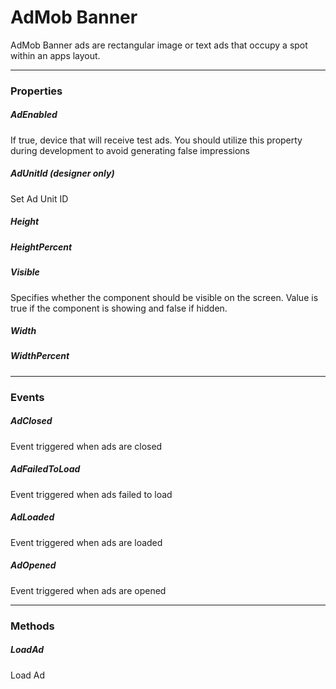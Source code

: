 # AdMob Banner

AdMob Banner ads are rectangular image or text ads that occupy a spot within an apps layout.

---

### Properties

##### AdEnabled

If true, device that will receive test ads. You should utilize this property during development to avoid generating false impressions

##### AdUnitId (designer only)

Set Ad Unit ID

##### Height


##### HeightPercent


##### Visible

Specifies whether the component should be visible on the screen. Value is true if the component is showing and false if hidden.

##### Width


##### WidthPercent


---

### Events

##### AdClosed

Event triggered when ads are closed

##### AdFailedToLoad

Event triggered when ads failed to load

##### AdLoaded

Event triggered when ads are loaded

##### AdOpened

Event triggered when ads are opened

---

### Methods

##### LoadAd

Load Ad
